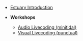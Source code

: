 <!-- _sidebar.md -->

- [Estuary Introduction](/estuary/)
- **Workshops**

  - [Audio Livecoding (minitidal)](/minitidal/)
  - [Visual Livecoding (punctual)](/punctual/)
